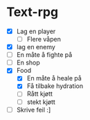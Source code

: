 # Text-rpg

- [x] Lag en player
  - [ ] Flere våpen
- [x] lag en enemy
- [ ] En måte å fighte på
- [ ] En shop
- [X] Food
  - [X] En måte å heale på
  - [X] Få tilbake hydration
  - [ ] Rått kjøtt
  - [ ] stekt kjøtt  
- [ ] Skrive feil :]
